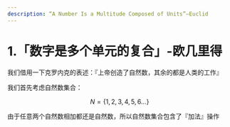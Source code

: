 ```yaml
---
description: “A Number Is a Multitude Composed of Units”—Euclid
---
```


# 1.「数字是多个单元的复合」-欧几里得

我们借用一下克罗内克的表述：『上帝创造了自然数，其余的都是人类的工作』

我们首先考虑自然数集合：

 $$N = \{ 1,2,3,4,5,6...\}$$ 

由于任意两个自然数相加都还是自然数，所以自然数集合包含了『加法』操作

